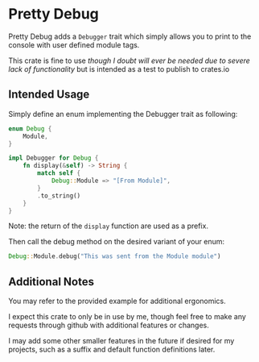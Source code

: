 # **Pretty Debug**

Pretty Debug adds a `Debugger` trait which simply allows you to print to the console with user defined module tags.

This crate is fine to use _though I doubt will ever be needed due to severe lack of functionality_ but is intended
as a test to publish to crates.io

## **Intended Usage**

Simply define an enum implementing the Debugger trait as following:

``` rs
enum Debug {
    Module,
}

impl Debugger for Debug {
    fn display(&self) -> String {
        match self {
            Debug::Module => "[From Module]",
        }
        .to_string()
    }
}
```

Note: the return of the `display` function are used as a prefix.

Then call the debug method on the desired variant of your enum:

``` rs
Debug::Module.debug("This was sent from the Module module")
```

## Additional Notes

You may refer to the provided example for additional ergonomics.

I expect this crate to only be in use by me, though feel free to make any requests through github with additional features or changes.

I may add some other smaller features in the future if desired for my projects, such as a suffix and default function definitions later.
